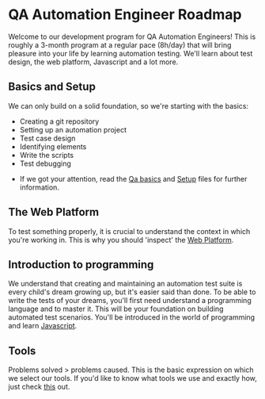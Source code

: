 # QA Automation Engineer Roadmap

Welcome to our development program for QA Automation Engineers! This is roughly a 3-month program at a regular pace (8h/day) that will bring pleasure into your life by learning automation testing. We'll learn about test design, the web platform, Javascript and a lot more.

## Basics and Setup
We can only build on a solid foundation, so we're starting with the basics:
* Creating a git repository 
* Setting up an automation project
* Test case design
* Identifying elements
* Write the scripts
* Test debugging 
+ If we got your attention, read the [Qa basics](https://github.com/FortechRomania/js-team-showcase/blob/master/we-train/junior-development-program/qa-automation/qa-basics.md) and [Setup](https://github.com/FortechRomania/js-team-showcase/blob/master/we-train/junior-development-program/qa-automation/setup.md) files for further information.
## The Web Platform
To test something properly, it is crucial to understand the context in which you're working in. This is why you should 'inspect' the [Web Platform](https://github.com/FortechRomania/js-team-showcase/blob/master/we-train/junior-development-program/qa-automation/web-platform.md).
## Introduction to programming
We understand that creating and maintaining an automation test suite is every child's dream growing up, but it's easier said than done. To be able to write the tests of your dreams, you'll first need understand a programming language and to master it. This will be your foundation on building automated test scenarios. You'll be introduced in the world of programming and learn [Javascript](https://github.com/FortechRomania/js-team-showcase/blob/master/we-train/junior-development-program/qa-automation/javascript.md).
## Tools
Problems solved > problems caused. This is the basic expression on which we select our tools. If you'd like to know what tools we use and exactly how, just check [this](https://github.com/FortechRomania/js-team-showcase/blob/master/we-train/junior-development-program/qa-automation/automation-tools.md) out. 
